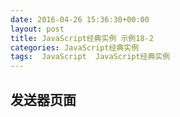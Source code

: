 ```yaml
---
date: 2016-04-26 15:36:30+00:00
layout: post
title: JavaScript经典实例 示例18-2
categories: JavaScript经典实例
tags:  JavaScript  JavaScript经典实例
---
```

发送器页面
----------------

<html>
    <head>
        <title>Sender</title>
        <script type="text/javascript">
            function manageEvent(eventObj, event, eventHandler) {
                if (eventObj.addEventListerener) {
                    eventObj.addEventListerener(event, eventHandler, false);
                } else if (eventObj.attachEvent) {
                    event = 'on' + event;
                    eventObj.attachEvent(event, eventHandler);
                }
                
            }
            
            window.onload = function() {
                manageEvent(document.getElementById('button1'), 'click', sendMessage);
                manageEvent(window, 'message', receive);
            }
            
            // 确保把URL修改为你的位置
            function sendMessage() {
                try {
                    var farAwayWindow = document.getElementById('widgetId').contentWindow;
                    
                    farAwayWindow.postMessage('dragonfly6.thumbnail.jpg,Dragonfly on flower', 'http://jscb.burningbird.net');
                } catch(e) {
                    alert(e);
                }
                
            }
            
            // 把URL修改到你的位置
            function receive(e) {
                if (e.origin === 'http://jscb.burningbird.net') {
                    alert(e.data);
                }
                
            }
            
        </script>
    </head>
    <body>
        <div>
            <button id="button1">Load the photo</button>
        </div>
        <iframe src="http://lovechina.xyz/JavaScript%E7%BB%8F%E5%85%B8%E5%AE%9E%E4%BE%8BExample18-3/" id="widgetId"></iframe>
    </body>
</html>

源码如下：

``` javascript
<!DOCTYPE html>
<html>
    <head>
        <title>Sender</title>
        <script type="text/javascript">
            function manageEvent(eventObj, event, eventHandler) {
                if (eventObj.addEventListerener) {
                    eventObj.addEventListerener(event, eventHandler, false);
                } else if (eventObj.attachEvent) {
                    event = 'on' + event;
                    eventObj.attachEvent(event, eventHandler);
                }
                
            }
            
            window.onload = function() {
                manageEvent(document.getElementById('button1'), 'click', sendMessage);
                manageEvent(window, 'message', receive);
            }
            
            // 确保把URL修改为你的位置
            function sendMessage() {
                try {
                    var farAwayWindow = document.getElementById('widgetId').contentWindow;
                    
                    farAwayWindow.postMessage('dragonfly6.thumbnail.jpg,Dragonfly on flower', 'http://jscb.burningbird.net');
                } catch(e) {
                    alert(e);
                }
                
            }
            
            // 把URL修改到你的位置
            function receive(e) {
                if (e.origin === 'http://jscb.burningbird.net') {
                    alert(e.data);
                }
                
            }
            
        </script>
    </head>
    <body>
        <div>
            <button id="button1">Load the photo</button>
        </div>
        <iframe src="http://lovechina.xyz/JavaScript%E7%BB%8F%E5%85%B8%E5%AE%9E%E4%BE%8BExample18-3/" id="widgetId"></iframe>
    </body>
</html>
``` 
